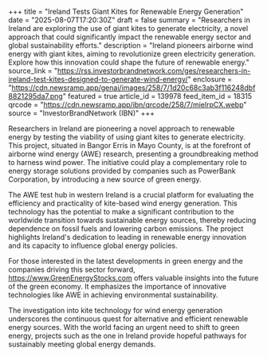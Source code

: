 +++
title = "Ireland Tests Giant Kites for Renewable Energy Generation"
date = "2025-08-07T17:20:30Z"
draft = false
summary = "Researchers in Ireland are exploring the use of giant kites to generate electricity, a novel approach that could significantly impact the renewable energy sector and global sustainability efforts."
description = "Ireland pioneers airborne wind energy with giant kites, aiming to revolutionize green electricity generation. Explore how this innovation could shape the future of renewable energy."
source_link = "https://rss.investorbrandnetwork.com/ges/researchers-in-ireland-test-kites-designed-to-generate-wind-energy/"
enclosure = "https://cdn.newsramp.app/genai/images/258/7/1d20c68c3ab3f116248dbf8821295da7.png"
featured = true
article_id = 139978
feed_item_id = 18315
qrcode = "https://cdn.newsramp.app/ibn/qrcode/258/7/mielrpCX.webp"
source = "InvestorBrandNetwork (IBN)"
+++

<p>Researchers in Ireland are pioneering a novel approach to renewable energy by testing the viability of using giant kites to generate electricity. This project, situated in Bangor Erris in Mayo County, is at the forefront of airborne wind energy (AWE) research, presenting a groundbreaking method to harness wind power. The initiative could play a complementary role to energy storage solutions provided by companies such as PowerBank Corporation, by introducing a new source of green energy.</p><p>The AWE test hub in western Ireland is a crucial platform for evaluating the efficiency and practicality of kite-based wind energy generation. This technology has the potential to make a significant contribution to the worldwide transition towards sustainable energy sources, thereby reducing dependence on fossil fuels and lowering carbon emissions. The project highlights Ireland's dedication to leading in renewable energy innovation and its capacity to influence global energy policies.</p><p>For those interested in the latest developments in green energy and the companies driving this sector forward, <a href='https://www.GreenEnergyStocks.com' rel='nofollow' target='_blank'>https://www.GreenEnergyStocks.com</a> offers valuable insights into the future of the green economy. It emphasizes the importance of innovative technologies like AWE in achieving environmental sustainability.</p><p>The investigation into kite technology for wind energy generation underscores the continuous quest for alternative and efficient renewable energy sources. With the world facing an urgent need to shift to green energy, projects such as the one in Ireland provide hopeful pathways for sustainably meeting global energy demands.</p>